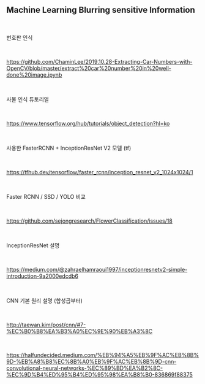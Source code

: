 <h2> Machine Learning Blurring sensitive Information </h2>

<br/>

번호판 인식

<br/>

https://github.com/ChaminLee/2019.10.28-Extracting-Car-Numbers-with-OpenCV/blob/master/extract%20car%20number%20in%20well-done%20image.ipynb

<br/>

사물 인식 튜토리얼

<br/>

https://www.tensorflow.org/hub/tutorials/object_detection?hl=ko

<br/>

사용한 FasterRCNN + InceptionResNet V2 모델 (tf)

<br/>

https://tfhub.dev/tensorflow/faster_rcnn/inception_resnet_v2_1024x1024/1

<br/>

Faster RCNN / SSD / YOLO 비교 

<br/>

https://github.com/sejongresearch/FlowerClassification/issues/18

<br/>

InceptionResNet 설명

<br/>

https://medium.com/@zahraelhamraoui1997/inceptionresnetv2-simple-introduction-9a2000edcdb6

<br/>

CNN 기본 원리 설명 (합성곱부터)

<br/>

http://taewan.kim/post/cnn/#7-%EC%B0%B8%EA%B3%A0%EC%9E%90%EB%A3%8C

<br/>

https://halfundecided.medium.com/%EB%94%A5%EB%9F%AC%EB%8B%9D-%EB%A8%B8%EC%8B%A0%EB%9F%AC%EB%8B%9D-cnn-convolutional-neural-networks-%EC%89%BD%EA%B2%8C-%EC%9D%B4%ED%95%B4%ED%95%98%EA%B8%B0-836869f88375
